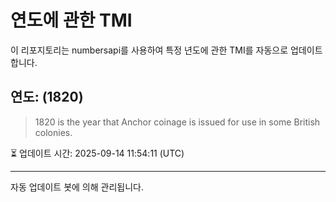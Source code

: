 
# 연도에 관한 TMI

이 리포지토리는 numbersapi를 사용하여 특정 년도에 관한 TMI를 자동으로 업데이트합니다.

## 연도: (1820)
> 1820 is the year that Anchor coinage is issued for use in some British colonies.

⏳ 업데이트 시간: 2025-09-14 11:54:11 (UTC)

---
자동 업데이트 봇에 의해 관리됩니다.
